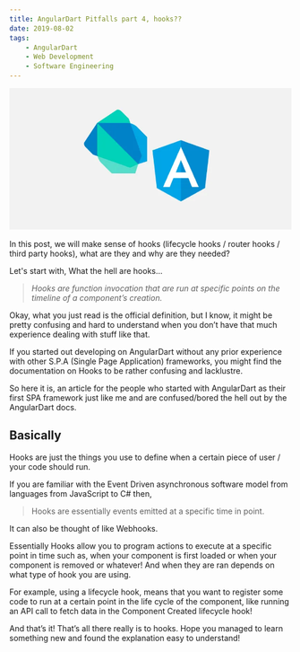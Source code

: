 ```yaml
---
title: AngularDart Pitfalls part 4, hooks??
date: 2019-08-02
tags:
    - AngularDart
    - Web Development
    - Software Engineering
---
```

![AngularDart](./header.webp)

In this post, we will make sense of hooks (lifecycle hooks / router hooks / third party hooks), what are they and why are they needed?

Let's start with, What the hell are hooks…

> *Hooks are function invocation that are run at specific points on the timeline of a component’s creation.*

Okay, what you just read is the official definition, but I know, it might be pretty confusing and hard to understand when you don’t have that much experience dealing with stuff like that.

If you started out developing on AngularDart without any prior experience with other S.P.A (Single Page Application) frameworks, you might find the documentation on Hooks to be rather confusing and lacklustre.

So here it is, an article for the people who started with AngularDart as their first SPA framework just like me and are confused/bored the hell out by the AngularDart docs.


## Basically
Hooks are just the things you use to define when a certain piece of user / your code should run.

If you are familiar with the Event Driven asynchronous software model from languages from JavaScript to C# then,

> Hooks are essentially events emitted at a specific time in point.

It can also be thought of like Webhooks.

Essentially Hooks allow you to program actions to execute at a specific point in time such as, when your component is first loaded or when your component is removed or whatever! And when they are ran depends on what type of hook you are using.

For example, using a lifecycle hook, means that you want to register some code to run at a certain point in the life cycle of the component, like running an API call to fetch data in the Component Created lifecycle hook!

And that’s it! That’s all there really is to hooks. Hope you managed to learn something new and found the explanation easy to understand!